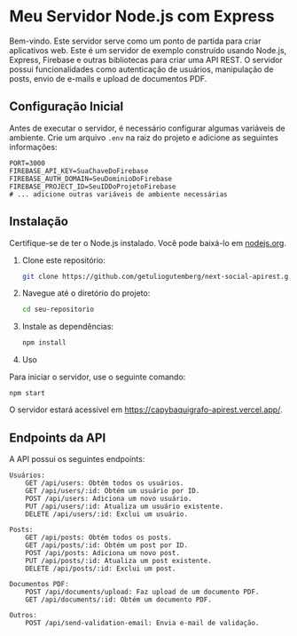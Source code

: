 # Meu Servidor Node.js com Express

Bem-vindo. Este servidor serve como um ponto de partida para criar aplicativos web.
Este é um servidor de exemplo construído usando Node.js, Express, Firebase e outras bibliotecas para criar uma API REST. O servidor possui funcionalidades como autenticação de usuários, manipulação de posts, envio de e-mails e upload de documentos PDF.

## Configuração Inicial

Antes de executar o servidor, é necessário configurar algumas variáveis de ambiente. Crie um arquivo `.env` na raiz do projeto e adicione as seguintes informações:

```env
PORT=3000
FIREBASE_API_KEY=SuaChaveDoFirebase
FIREBASE_AUTH_DOMAIN=SeuDominioDoFirebase
FIREBASE_PROJECT_ID=SeuIDDoProjetoFirebase
# ... adicione outras variáveis de ambiente necessárias
```

## Instalação

Certifique-se de ter o Node.js instalado. Você pode baixá-lo em [nodejs.org](https://nodejs.org/).

1. Clone este repositório:

   ```bash
   git clone https://github.com/getuliogutemberg/next-social-apirest.git
   ```
   
2. Navegue até o diretório do projeto:

    ```bash
    cd seu-repositorio
    ```
    
3. Instale as dependências:

    ```bash
    npm install
    ```
    
4. Uso

Para iniciar o servidor, use o seguinte comando:

    
    npm start
    
    
O servidor estará acessível em https://capybaquigrafo-apirest.vercel.app/.



## Endpoints da API

A API possui os seguintes endpoints:

    Usuários:
        GET /api/users: Obtém todos os usuários.
        GET /api/users/:id: Obtém um usuário por ID.
        POST /api/users: Adiciona um novo usuário.
        PUT /api/users/:id: Atualiza um usuário existente.
        DELETE /api/users/:id: Exclui um usuário.

    Posts:
        GET /api/posts: Obtém todos os posts.
        GET /api/posts/:id: Obtém um post por ID.
        POST /api/posts: Adiciona um novo post.
        PUT /api/posts/:id: Atualiza um post existente.
        DELETE /api/posts/:id: Exclui um post.

    Documentos PDF:
        POST /api/documents/upload: Faz upload de um documento PDF.
        GET /api/documents/:id: Obtém um documento PDF.

    Outros:
        POST /api/send-validation-email: Envia e-mail de validação.
